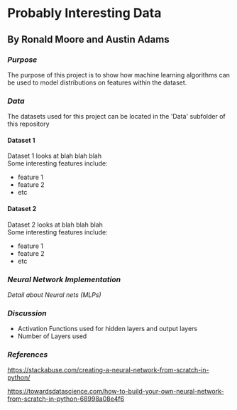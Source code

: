 # Probably Interesting Data
## By Ronald Moore and Austin Adams
  
### *Purpose*
The purpose of this project is to show how machine learning algorithms can be used to model distributions on features within the dataset.

### *Data*
The datasets used for this project can be located in the 'Data' subfolder of this repository
#### Dataset 1
Dataset 1 looks at blah blah blah \
Some interesting features include:
* feature 1
* feature 2
* etc
#### Dataset 2
Dataset 2 looks at blah blah blah \
Some interesting features include:
* feature 1
* feature 2
* etc

### *Neural Network Implementation*
*Detail about Neural nets (MLPs)*

### *Discussion*
* Activation Functions used for hidden layers and output layers
* Number of Layers used

### *References*
https://stackabuse.com/creating-a-neural-network-from-scratch-in-python/

https://towardsdatascience.com/how-to-build-your-own-neural-network-from-scratch-in-python-68998a08e4f6
